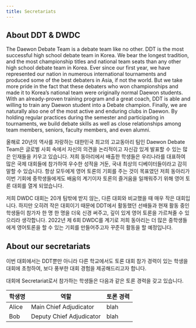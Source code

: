 ```yaml
---
title: Secretariats
---
```


## About DDT & DWDC

The Daewon Debate Team is a debate team like no other. DDT is the most successful high school debate team in Korea. We bear the longest tradition, and the most championship titles and national team seats than any other high school debate team in Korea. Ever since our first year, we have represented our nation in numerous international tournaments and produced some of the best debaters in Asia, if not the world. But we take more pride in the fact that these debaters who won championships and made it to Korea’s national team were originally normal Daewon students. With an already-proven training program and a great coach, DDT is able and willing to train any Daewon student into a Debate champion. Finally, we are naturally also one of the most active and enduring clubs in Daewon. By holding regular practices during the semester and participating in tournaments, we build debate skills as well as close relationships among team members, seniors, faculty members, and even alumni.

올해로 20년의 역사를 자랑하는 대한민국 최고의 고교동아리 팀인 Daewon Debate Team은 글로벌 사회 속에서 자신의 의견을 논리적이고 자신감 있게 발표할 수 있는 많은 인재들을 키우고 있습니다. 저희 동아리에서 배출한 학생들은 우리나라를 대표하여 많은 국제 대회들에 참가하여 우수한 성적을 거둔, 국내 최상의 디베이터들이라고 감히 말할 수 있습니다. 항상 모두에게 영어 토론의 기회를 주는 것이 목표였던 저희 동아리가 이번 기회에 중학생들에게도 배움의 계기이자 토론의 즐거움을 일깨워주기 위해 영어 토론 대회를 열게 되었습니다.

저희 DWDC 대회는 20개 팀밖에 받지 않는, 다른 대회와 비교했을 때 매우 작은 대회입니다. 하지만 오히려 작은 대회이기 때문에 DDT에서 활동했던 선배들과 현재 활동 중인 학생들이 참가자 한 명 한 명을 더욱 신경 써주고, 깊이 있게 영어 토론을 가르쳐줄 수 있으리라 생각합니다. 2022년 제 6회 DWDC를 계기로 저희 동아리는 더 많은 중학생들에게 영어토론을 할 수 있는 기회를 만들어주고자 꾸준히 활동을 할 예정입니다.

## About our secretariats

이번 대회에서는 DDT뿐만 아니라 다른 학교에서도 토론 대회 참가 경력이 있는 학생을 대회에 초청하여, 보다 풍부한 대회 경험을 제공해드리고자 합니다.

대회에 Secretariat로서 참가하는 학생들은 다음과 같은 토론 경력을 갖고 있습니다.

|학생명|역할|토론 경력|
|---|---|---|
|Alice|Main Chief Adjudicator|blah|
|Bob|Deputy Chief Adjudicator|blah|
